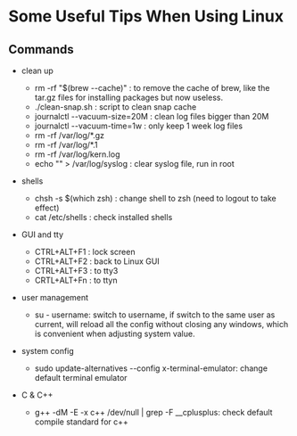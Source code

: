# Some Useful Tips When Using Linux

## Commands

- clean up

  - rm -rf "$(brew --cache)" : to remove the cache of brew, like the tar.gz files for installing packages but now useless.
  - ./clean-snap.sh : script to clean snap cache
  - journalctl --vacuum-size=20M : clean log files bigger than 20M
  - journalctl --vacuum-time=1w : only keep 1 week log files
  - rm -rf /var/log/*.gz
  - rm -rf /var/log/*.1
  - rm -rf /var/log/kern.log
  - echo "" > /var/log/syslog : clear syslog file, run in root

- shells
  - chsh -s $(which zsh) : change shell to zsh (need to logout to take effect)
  - cat /etc/shells : check installed shells

- GUI and tty
  - CTRL+ALT+F1 : lock screen
  - CTRL+ALT+F2 : back to Linux GUI
  - CTRL+ALT+F3 : to tty3
  - CRTL+ALT+Fn : to ttyn

- user management
  - su - username: switch to username, if switch to the same user as current, will reload all the config without closing any windows, which is convenient when adjusting system value.

- system config
  - sudo update-alternatives --config x-terminal-emulator: change default terminal emulator

- C & C++
  - g++ -dM -E -x c++  /dev/null | grep -F __cplusplus: check default compile standard for c++
